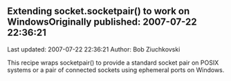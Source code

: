 ## Extending socket.socketpair() to work on WindowsOriginally published: 2007-07-22 22:36:21 
Last updated: 2007-07-22 22:36:21 
Author: Bob Ziuchkovski 
 
This recipe wraps socketpair() to provide a standard socket pair on POSIX systems or a pair of connected sockets using ephemeral ports on Windows.
